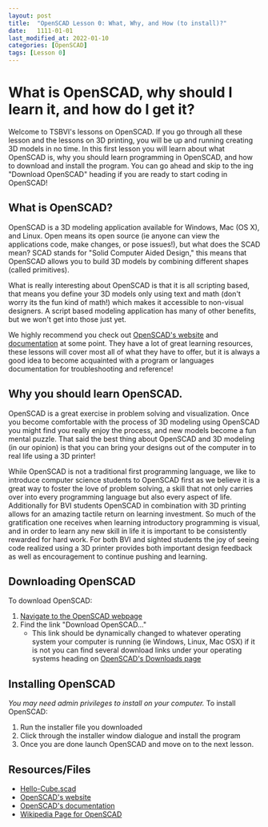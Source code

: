```yaml
---
layout: post
title:  "OpenSCAD Lesson 0: What, Why, and How (to install)?"
date:   1111-01-01
last_modified_at: 2022-01-10
categories: [OpenSCAD]
tags: [Lesson 0]
---
```


# What is OpenSCAD, why should I learn it, and how do I get it?
Welcome to TSBVI's lessons on OpenSCAD. If you go through all these lesson and the lessons on 3D printing, you will be up and running creating 3D models in no time. In this first lesson you will learn about what OpenSCAD is, why you should learn programming in OpenSCAD, and how to download and install the program. You can go ahead and skip to the ing "Download OpenSCAD" heading if you are ready to start coding in OpenSCAD!

## What is OpenSCAD?
OpenSCAD is a 3D modeling application available for Windows, Mac (OS X), and Linux. Open means its open source (ie anyone can view the applications code, make changes, or pose issues!), but what does the SCAD mean? SCAD stands for "Solid Computer Aided Design," this means that OpenSCAD allows you to build 3D models by combining different shapes (called primitives). 

What is really interesting about OpenSCAD is that it is all scripting based, that means you define your 3D models only using text and math (don't worry its the fun kind of math!) which makes it accessible to non-visual designers. A script based modeling application has many of other benefits, but we won't get into those just yet. 

We highly recommend you check out [OpenSCAD's website](https://openscad.org/) and [documentation](https://openscad.org/documentation.html) at some point. They have a lot of great learning resources, these lessons will cover most all of what they have to offer, but it is always a good idea to become acquainted with a program or languages documentation for troubleshooting and reference!

## Why you should learn OpenSCAD.
OpenSCAD is a great exercise in problem solving and visualization. Once you become comfortable with the process of 3D modeling using OpenSCAD you might find you really enjoy the process, and new models become a fun mental puzzle. That said the best thing about OpenSCAD and 3D modeling (in our opinion) is that you can bring your designs out of the computer in to real life using a 3D printer! 

While OpenSCAD is not a traditional first programming language, we like to introduce computer science students to OpenSCAD first as we believe it is a great way to foster the love of problem solving, a skill that not only carries over into every programming language but also every aspect of life. Additionally for BVI students OpenSCAD in combination with 3D printing allows for an amazing tactile return on learning investment. So much of the gratification one receives when learning introductory programming is visual, and in order to learn any new skill in life it is important to be consistently rewarded for hard work. For both BVI and sighted students the joy of seeing code realized using a 3D printer provides both important design feedback as well as encouragement to continue pushing and learning. 

## Downloading OpenSCAD
To download OpenSCAD:
1. [Navigate to the OpenSCAD webpage](https://openscad.org/) 
2. Find the link "Download OpenSCAD..."
    - This link should be dynamically changed to whatever operating system your computer is running (ie Windows, Linux, Mac OSX) if it is not you can find several download links under your operating systems heading on [OpenSCAD's Downloads page](https://openscad.org/downloads.html)

## Installing OpenSCAD
*You may need admin privileges to install on your computer.*
To install OpenSCAD:
1. Run the installer file you downloaded
2. Click through the installer window dialogue and install the program
3. Once you are done launch OpenSCAD and move on to the next lesson.




## Resources/Files 
- [Hello-Cube.scad]()
- [OpenSCAD's website](https://openscad.org/)  
- [OpenSCAD's documentation](https://openscad.org/documentation.html)
- [Wikipedia Page for OpenSCAD](https://en.wikipedia.org/wiki/OpenSCAD)